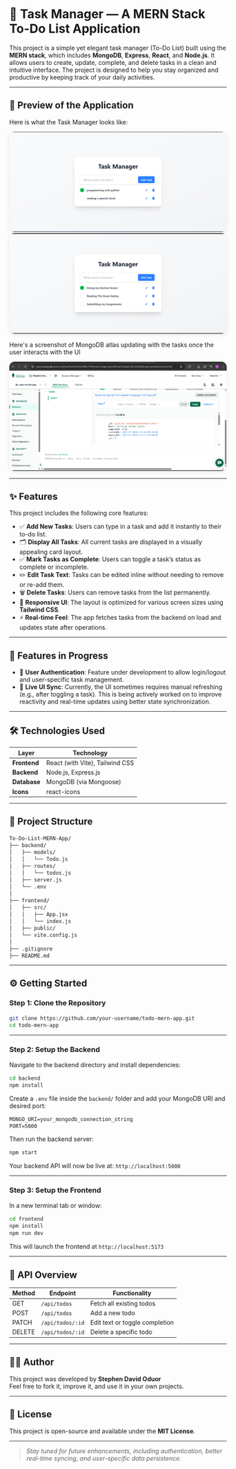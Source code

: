 # 📝 Task Manager — A MERN Stack To-Do List Application

This project is a simple yet elegant task manager (To-Do List) built using the **MERN stack**, which includes **MongoDB**, **Express**, **React**, and **Node.js**. It allows users to create, update, complete, and delete tasks in a clean and intuitive interface. The project is designed to help you stay organized and productive by keeping track of your daily activities.

---

## 📸 Preview of the Application

Here is what the Task Manager looks like:

<img src="./screenshots/Screenshot 2025-07-20 173119.png" alt="Task Manager UI Screenshot" style="max-width: 100%; border-radius: 12px; box-shadow: 0px 2px 10px rgba(0,0,0,0.1);" />

<img src="./screenshots/Screenshot 2025-07-20 191423.png" alt="Task Manager UI Screenshot" style="max-width: 100%; border-radius: 12px; box-shadow: 0px 2px 10px rgba(0,0,0,0.1);" />

Here's a screenshot of MongoDB atlas updating with the tasks once the user interacts with the UI

<img src="./screenshots/Screenshot 2025-07-20 191358.png" alt="Task Manager UI Screenshot" style="max-width: 100%; border-radius: 12px; box-shadow: 0px 2px 10px rgba(0,0,0,0.1);" />

---

## ✨ Features

This project includes the following core features:

- ✅ **Add New Tasks**: Users can type in a task and add it instantly to their to-do list.
- 🗂️ **Display All Tasks**: All current tasks are displayed in a visually appealing card layout.
- ✅ **Mark Tasks as Complete**: Users can toggle a task’s status as complete or incomplete.
- ✏️ **Edit Task Text**: Tasks can be edited inline without needing to remove or re-add them.
- 🗑️ **Delete Tasks**: Users can remove tasks from the list permanently.
- 🧩 **Responsive UI**: The layout is optimized for various screen sizes using **Tailwind CSS**.
- ⚡ **Real-time Feel**: The app fetches tasks from the backend on load and updates state after operations.

---

## 🚧 Features in Progress

- 🔐 **User Authentication**: Feature under development to allow login/logout and user-specific task management.
- 🔄 **Live UI Sync**: Currently, the UI sometimes requires manual refreshing (e.g., after toggling a task). This is being actively worked on to improve reactivity and real-time updates using better state synchronization.

---

## 🛠️ Technologies Used

| Layer        | Technology                   |
|--------------|-------------------------------|
| **Frontend** | React (with Vite), Tailwind CSS |
| **Backend**  | Node.js, Express.js            |
| **Database** | MongoDB (via Mongoose)         |
| **Icons**    | react-icons                    |

---

## 📁 Project Structure

```
To-Do-List-MERN-App/
├── backend/
│   ├── models/
│   │   └── Todo.js
│   ├── routes/
│   │   └── todos.js
│   ├── server.js
│   └── .env
│
├── frontend/
│   ├── src/
│   │   ├── App.jsx
│   │   └── index.js
│   ├── public/
│   └── vite.config.js
│
├── .gitignore
├── README.md
```

---

## ⚙️ Getting Started

### Step 1: Clone the Repository

```bash
git clone https://github.com/your-username/todo-mern-app.git
cd todo-mern-app
```

---

### Step 2: Setup the Backend

Navigate to the backend directory and install dependencies:

```bash
cd backend
npm install
```

Create a `.env` file inside the `backend/` folder and add your MongoDB URI and desired port:

```
MONGO_URI=your_mongodb_connection_string
PORT=5000
```

Then run the backend server:

```bash
npm start
```

Your backend API will now be live at: `http://localhost:5000`

---

### Step 3: Setup the Frontend

In a new terminal tab or window:

```bash
cd frontend
npm install
npm run dev
```

This will launch the frontend at `http://localhost:5173`

---

## 📡 API Overview

| Method | Endpoint         | Functionality                   |
|--------|------------------|----------------------------------|
| GET    | `/api/todos`     | Fetch all existing todos         |
| POST   | `/api/todos`     | Add a new todo                   |
| PATCH  | `/api/todos/:id` | Edit text or toggle completion   |
| DELETE | `/api/todos/:id` | Delete a specific todo           |

---

## 🧑‍💻 Author

This project was developed by **Stephen David Oduor**  
Feel free to fork it, improve it, and use it in your own projects.

---

## 📜 License

This project is open-source and available under the **MIT License**.

---

> _Stay tuned for future enhancements, including authentication, better real-time syncing, and user-specific data persistence._

